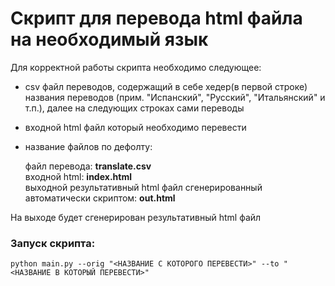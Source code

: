 # Скрипт для перевода html файла на необходимый язык

Для корректной работы скрипта необходимо следующее:

* csv файл переводов, содержащий в себе хедер(в первой строке) названия переводов (прим. "Испанский", "Русский", "Итальянский"
и т.п.), далее на следующих строках сами переводы
* входной html файл который необходимо перевести
* название файлов по дефолту:

  файл перевода: **translate.csv**\
  входной html: **index.html**\
  выходной результативный html файл сгенерированный автоматически скриптом: **out.html**

На выходе будет сгенерирован результативный html файл

### Запуск скрипта:
```
python main.py --orig "<НАЗВАНИЕ С КОТОРОГО ПЕРЕВЕСТИ>" --to "<НАЗВАНИЕ В КОТОРЫЙ ПЕРЕВЕСТИ>"
```
